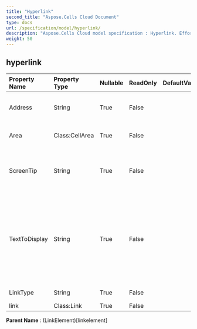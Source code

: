 ```yaml
---
title: "Hyperlink"
second_title: "Aspose.Cells Cloud Document"
type: docs
url: /specification/model/hyperlink/
description: "Aspose.Cells Cloud model specification : Hyperlink. Effortlessly handle Excel and other spreadsheet documents with features like opening, generating, editing, splitting, merging, comparing, and converting."
weight: 50
---
```


## **hyperlink**

 

| Property Name | Property Type | Nullable |  ReadOnly | DefaultValue | Description | 
| :- | :- | :- |:- |  :- | :- |
| Address | String | True |  False |  | Represents the address of a hyperlink. |  
| Area | Class:CellArea | True |  False |  | Gets the range of hyperlink. |  
| ScreenTip | String | True |  False |  | Returns or sets the ScreenTip text for the specified hyperlink. |  
| TextToDisplay | String | True |  False |  | Represents the text to be displayed for the specified hyperlink. The default value is the address of the hyperlink. |  
| LinkType | String | True |  False |  | Gets the link type. |  
| link | Class:Link | True |  False |  |  |  

**Parent Name** : (LinkElement)[linkelement]

